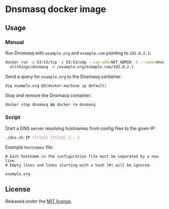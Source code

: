 # Dnsmasq docker image

## Usage

### Manual
Run Dnsmasq with `example.org` and `example.com` pointing to `192.0.2.1`:

```sh
docker run -p 53:53/tcp -p 53:53/udp --cap-add=NET_ADMIN -d --name=dnsmasq \
  allthings/dnsmasq -A /example.org/example.com/192.0.2.1
```

Send a query for `example.org` to the Dnsmasq container:

```sh
dig example.org @$(docker-machine ip default)
```

Stop and remove the Dnsmasq container:

```sh
docker stop dnsmasq && docker rm dnsmasq
```

### Script
Start a DNS server resolving hostnames from config files to the given IP:

```sh
./dns.sh IP [file1] [file2] [...]
```

Example `hostnames` file:

```
# Each hostname in the configuration file must be separated by a new line.
# Empty lines and lines starting with a hash (#) will be ignored.

example.org
```

## License
Released under the [MIT license](https://opensource.org/licenses/MIT).
